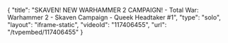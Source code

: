 {
    "title": "SKAVEN! NEW WARHAMMER 2 CAMPAIGN! - Total War: Warhammer 2 - Skaven Campaign - Queek Headtaker #1",
    "type": "solo",
    "layout": "iframe-static",
    "videoId": "117406455",
    "url": "\/tvpembed\/117406455"
}